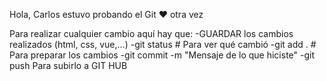 Hola, Carlos estuvo probando el Git ❤️ otra vez

Para realizar cualquier cambio aquí hay que: 
-GUARDAR los cambios realizados (html, css, vue,...)
-git status           # Para ver qué cambió
-git add .            # Para preparar los cambios
-git commit -m "Mensaje de lo que hiciste"
-git push     Para subirlo a GIT HUB 


